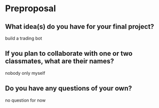 # Preproposal

## What idea(s) do you have for your final project?

build a trading bot

## If you plan to collaborate with one or two classmates, what are their names?

nobody only myself


## Do you have any questions of your own?

no question for now
